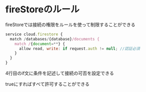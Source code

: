 # fireStoreのルール

fireStoreでは接続の権限をルールを使って制限することができる


```js
service cloud.firestore {
  match /databases/{database}/documents {
    match /{document=**} {
      allow read, write: if request.auth != null; //認証必須
    }
  }
}
```

4行目のif文に条件を記述して接続の可否を設定できる

trueにすればすべて許可することができる
